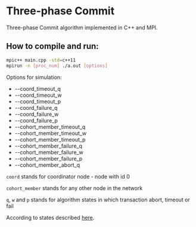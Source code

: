 Three-phase Commit
==================

Three-phase Commit algorithm implemented in C++ and MPI.


How to compile and run:
-----------------------
```bash
mpic++ main.cpp -std=c++11
mpirun -n [proc_num] ./a.out [options]
```

Options for simulation:
 - --coord_timeout_q
 - --coord_timeout_w
 - --coord_timeout_p
 - --coord_failure_q
 - --coord_failure_w
 - --coord_failure_p
 - --cohort_member_timeout_q
 - --cohort_member_timeout_w
 - --cohort_member_timeout_p
 - --cohort_member_failure_q
 - --cohort_member_failure_w
 - --cohort_member_failure_p
 - --cohort_member_abort_q

`coord` stands for coordinator node - node with id 0

`cohort_member` stands for any other node in the network

`q`, `w` and `p` stands for algorithm states in which transaction abort, timeout or fail 

According to states described [here](http://courses.cs.vt.edu/~cs5204/fall00/distributedDBMS/sreenu/3pc.html).
